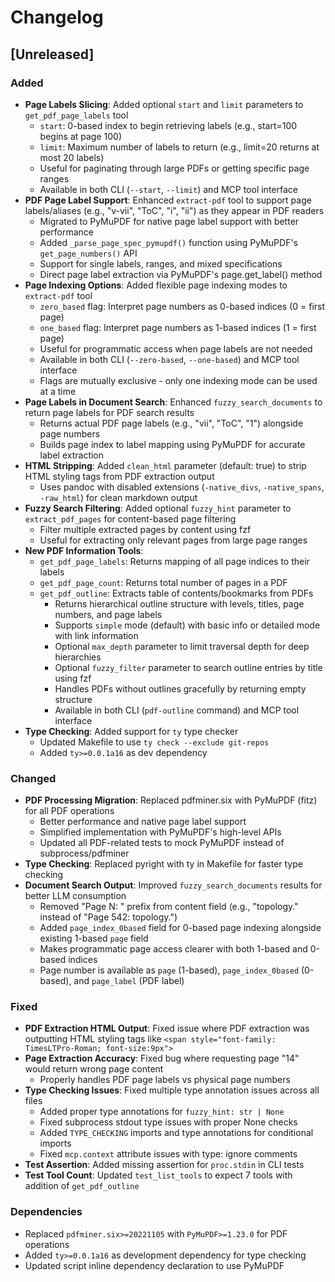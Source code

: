 # Changelog

## [Unreleased]

### Added
- **Page Labels Slicing**: Added optional `start` and `limit` parameters to `get_pdf_page_labels` tool
  - `start`: 0-based index to begin retrieving labels (e.g., start=100 begins at page 100)
  - `limit`: Maximum number of labels to return (e.g., limit=20 returns at most 20 labels)
  - Useful for paginating through large PDFs or getting specific page ranges
  - Available in both CLI (`--start`, `--limit`) and MCP tool interface
- **PDF Page Label Support**: Enhanced `extract-pdf` tool to support page labels/aliases (e.g., "v-vii", "ToC", "i", "ii") as they appear in PDF readers
  - Migrated to PyMuPDF for native page label support with better performance
  - Added `_parse_page_spec_pymupdf()` function using PyMuPDF's `get_page_numbers()` API
  - Support for single labels, ranges, and mixed specifications
  - Direct page label extraction via PyMuPDF's page.get_label() method
- **Page Indexing Options**: Added flexible page indexing modes to `extract-pdf` tool
  - `zero_based` flag: Interpret page numbers as 0-based indices (0 = first page)
  - `one_based` flag: Interpret page numbers as 1-based indices (1 = first page)
  - Useful for programmatic access when page labels are not needed
  - Available in both CLI (`--zero-based`, `--one-based`) and MCP tool interface
  - Flags are mutually exclusive - only one indexing mode can be used at a time
- **Page Labels in Document Search**: Enhanced `fuzzy_search_documents` to return page labels for PDF search results
  - Returns actual PDF page labels (e.g., "vii", "ToC", "1") alongside page numbers
  - Builds page index to label mapping using PyMuPDF for accurate label extraction
- **HTML Stripping**: Added `clean_html` parameter (default: true) to strip HTML styling tags from PDF extraction output
  - Uses pandoc with disabled extensions (`-native_divs`, `-native_spans`, `-raw_html`) for clean markdown output
- **Fuzzy Search Filtering**: Added optional `fuzzy_hint` parameter to `extract_pdf_pages` for content-based page filtering
  - Filter multiple extracted pages by content using fzf
  - Useful for extracting only relevant pages from large page ranges
- **New PDF Information Tools**:
  - `get_pdf_page_labels`: Returns mapping of all page indices to their labels
  - `get_pdf_page_count`: Returns total number of pages in a PDF
  - `get_pdf_outline`: Extracts table of contents/bookmarks from PDFs
    - Returns hierarchical outline structure with levels, titles, page numbers, and page labels
    - Supports `simple` mode (default) with basic info or detailed mode with link information
    - Optional `max_depth` parameter to limit traversal depth for deep hierarchies
    - Optional `fuzzy_filter` parameter to search outline entries by title using fzf
    - Handles PDFs without outlines gracefully by returning empty structure
    - Available in both CLI (`pdf-outline` command) and MCP tool interface
- **Type Checking**: Added support for `ty` type checker
  - Updated Makefile to use `ty check --exclude git-repos`
  - Added `ty>=0.0.1a16` as dev dependency

### Changed
- **PDF Processing Migration**: Replaced pdfminer.six with PyMuPDF (fitz) for all PDF operations
  - Better performance and native page label support
  - Simplified implementation with PyMuPDF's high-level APIs
  - Updated all PDF-related tests to mock PyMuPDF instead of subprocess/pdfminer
- **Type Checking**: Replaced pyright with ty in Makefile for faster type checking
- **Document Search Output**: Improved `fuzzy_search_documents` results for better LLM consumption
  - Removed "Page N: " prefix from content field (e.g., "topology." instead of "Page 542: topology.")
  - Added `page_index_0based` field for 0-based page indexing alongside existing 1-based `page` field
  - Makes programmatic page access clearer with both 1-based and 0-based indices
  - Page number is available as `page` (1-based), `page_index_0based` (0-based), and `page_label` (PDF label)

### Fixed
- **PDF Extraction HTML Output**: Fixed issue where PDF extraction was outputting HTML styling tags like `<span style="font-family: TimesLTPro-Roman; font-size:9px">`
- **Page Extraction Accuracy**: Fixed bug where requesting page "14" would return wrong page content
  - Properly handles PDF page labels vs physical page numbers
- **Type Checking Issues**: Fixed multiple type annotation issues across all files
  - Added proper type annotations for `fuzzy_hint: str | None`
  - Fixed subprocess stdout type issues with proper None checks
  - Added `TYPE_CHECKING` imports and type annotations for conditional imports
  - Fixed `mcp.context` attribute issues with type: ignore comments
- **Test Assertion**: Added missing assertion for `proc.stdin` in CLI tests
- **Test Tool Count**: Updated `test_list_tools` to expect 7 tools with addition of `get_pdf_outline`

### Dependencies
- Replaced `pdfminer.six>=20221105` with `PyMuPDF>=1.23.0` for PDF operations
- Added `ty>=0.0.1a16` as development dependency for type checking
- Updated script inline dependency declaration to use PyMuPDF
